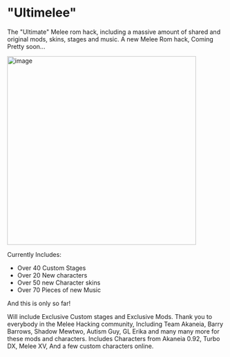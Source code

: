 # "Ultimelee"
The "Ultimate" Melee rom hack, including a massive amount of shared and original mods, skins, stages and music. 
A new Melee Rom hack, Coming Pretty soon...


<img width="437" alt="image" src="https://github.com/user-attachments/assets/2dcca560-c690-4c9e-8f73-3c6c52d64a0d" />


Currently Includes:

+ Over 40 Custom Stages
+ Over 20 New characters
+ Over 50 new Character skins
+ Over 70 Pieces of new Music

And this is only so far!

Will include Exclusive Custom stages and Exclusive Mods.
Thank you to everybody in the Melee Hacking community, Including Team Akaneia, Barry Barrows, Shadow Mewtwo, Autism Guy, GL Erika and many many more for these mods and characters.
Includes Characters from Akaneia 0.92, Turbo DX, Melee XV, And a few custom characters online.
